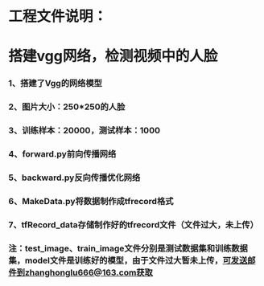 # 工程文件说明：
# 搭建vgg网络，检测视频中的人脸
### 1、搭建了Vgg的网络模型
### 2、图片大小：250*250的人脸
### 3、训练样本：20000，测试样本：1000
### 4、forward.py前向传播网络
### 5、backward.py反向传播优化网络
### 6、MakeData.py将数据制作成tfrecord格式
### 7、tfRecord_data存储制作好的tfrecord文件（文件过大，未上传）

### 注：test_image、train_image文件分别是测试数据集和训练数据集，model文件是训练好的模型，由于文件过大暂未上传，可发送邮件到zhanghonglu666@163.com获取
